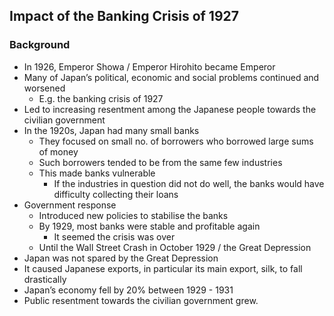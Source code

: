 ## Impact of the Banking Crisis of 1927

### Background

- In 1926, Emperor Showa / Emperor Hirohito became Emperor
- Many of Japan’s political, economic and social problems continued and worsened
    - E.g. the banking crisis of 1927
- Led to increasing resentment among the Japanese people towards the civilian government
- In the 1920s, Japan had many small banks
    - They focused on small no. of borrowers who borrowed large sums of money
    - Such borrowers tended to be from the same few industries
    - This made banks vulnerable
        - If the industries in question did not do well, the banks would have difficulty collecting their loans
- Government response
    - Introduced new policies to stabilise the banks
    - By 1929, most banks were stable and profitable again
        - It seemed the crisis was over
    - Until the Wall Street Crash in October 1929 / the Great Depression
- Japan was not spared by the Great Depression
- It caused Japanese exports, in particular its main export, silk, to fall drastically
- Japan’s economy fell by 20% between 1929 - 1931
- Public resentment towards the civilian government grew.

